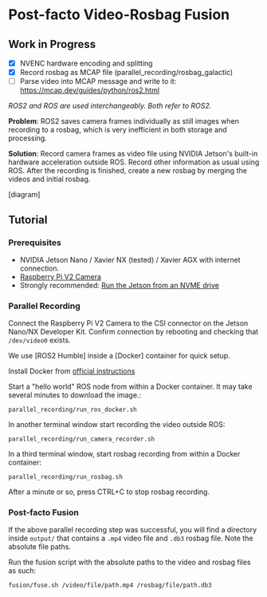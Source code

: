 # Post-facto Video-Rosbag Fusion

## Work in Progress

- [X] NVENC hardware encoding and splitting
- [X] Record rosbag as MCAP file (parallel_recording/rosbag_galactic)
- [ ] Parse video into MCAP message and write to it: https://mcap.dev/guides/python/ros2.html

*ROS2 and ROS are used interchangeably. Both refer to ROS2.*

**Problem**: ROS2 saves camera frames individually as still images when recording to a rosbag, which is very inefficient in both storage and processing.

**Solution**: Record camera frames as video file using NVIDIA Jetson's built-in hardware acceleration outside ROS. Record other information as usual using ROS. After the recording is finished, create a new rosbag by merging the videos and initial rosbag.

[diagram]

## Tutorial

### Prerequisites

+ NVIDIA Jetson Nano / Xavier NX (tested) / Xavier AGX with internet connection.
+ [Raspberry Pi V2 Camera](https://www.raspberrypi.com/products/camera-module-v2/)
+ Strongly recommended: [Run the Jetson from an NVME drive](https://jetsonhacks.com/2020/05/29/jetson-xavier-nx-run-from-ssd/)

### Parallel Recording

Connect the Raspberry Pi V2 Camera to the CSI connector on the Jetson Nano/NX Developer Kit. Confirm connection by rebooting and checking that `/dev/video0` exists.

We use [ROS2 Humble] inside a [Docker] container for quick setup.

Install Docker from [official instructions](https://docs.docker.com/engine/install/ubuntu/)

Start a "hello world" ROS node from within a Docker container. It may take several minutes to download the image.:

```
parallel_recording/run_ros_docker.sh
```

In another terminal window start recording the video outside ROS:

```
parallel_recording/run_camera_recorder.sh
```

In a third terminal window, start rosbag recording from within a Docker container:

```
parallel_recording/run_rosbag.sh
```

After a minute or so, press CTRL+C to stop rosbag recording.

### Post-facto Fusion

If the above parallel recording step was successful, you will find a directory inside `output/` that contains a `.mp4` video file and `.db3` rosbag file. Note the absolute file paths.

Run the fusion script with the absolute paths to the video and rosbag files as such:

```
fusion/fuse.sh /video/file/path.mp4 /rosbag/file/path.db3
```

